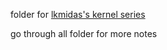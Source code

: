 folder for [lkmidas's kernel series](https://lkmidas.github.io/categories/pwning/)

go through all folder for more notes

